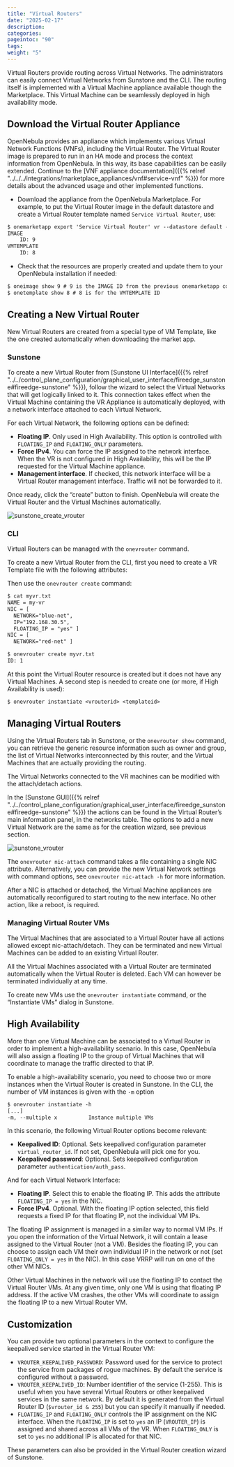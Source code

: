 ```yaml
---
title: "Virtual Routers"
date: "2025-02-17"
description:
categories:
pageintoc: "90"
tags:
weight: "5"
---
```


<a id="vrouter"></a>

<!--# Virtual Routers -->

Virtual Routers provide routing across Virtual Networks. The administrators can easily connect Virtual Networks from Sunstone and the CLI. The routing itself is implemented with a Virtual Machine appliance available though the Marketplace. This Virtual Machine can be seamlessly deployed in high availability mode.

## Download the Virtual Router Appliance

OpenNebula provides an appliance which implements various Virtual Network Functions (VNFs), including the Virtual Router. The Virtual Router image is prepared to run in an HA mode and process the context information from OpenNebula. In this way, its base capabilities can be easily extended. Continue to the [VNF appliance documentation]({{% relref "../../../integrations/marketplace_appliances/vnf#service-vnf" %}}) for more details about the advanced usage and other implemented functions.

- Download the appliance from the OpenNebula Marketplace. For example, to put the Virtual Router image in the default datastore and create a Virtual Router template named `Service Virtual Router`, use:

```default
$ onemarketapp export 'Service Virtual Router' vr --datastore default --vmname vr
IMAGE
    ID: 9
VMTEMPLATE
    ID: 8
```

- Check that the resources are properly created and update them to your OpenNebula installation if needed:

```default
$ oneimage show 9 # 9 is the IMAGE ID from the previous onemarketapp command
$ onetemplate show 8 # 8 is for the VMTEMPLATE ID
```

## Creating a New Virtual Router

New Virtual Routers are created from a special type of VM Template, like the one created automatically when downloading the market app.

<a id="force-ipv4-sunstone"></a>

### Sunstone

To create a new Virtual Router from [Sunstone UI Interface]({{% relref "../../control_plane_configuration/graphical_user_interface/fireedge_sunstone#fireedge-sunstone" %}}), follow the wizard to select the Virtual Networks that will get logically linked to it. This connection takes effect when the Virtual Machine containing the VR Appliance is automatically deployed, with a network interface attached to each Virtual Network.

For each Virtual Network, the following options can be defined:

* **Floating IP**. Only used in High Availability. This option is controlled with `FLOATING_IP` and `FLOATING_ONLY` parameters.
* **Force IPv4**. You can force the IP assigned to the network interface. When the VR is not configured in High Availability, this will be the IP requested for the Virtual Machine appliance.
* **Management interface**. If checked, this network interface will be a Virtual Router management interface. Traffic will not be forwarded to it.

Once ready, click the “create” button to finish. OpenNebula will create the Virtual Router and the Virtual Machines automatically.

![sunstone_create_vrouter](/images/sunstone_create_vrouter.png)

### CLI

Virtual Routers can be managed with the `onevrouter` command.

To create a new Virtual Router from the CLI, first you need to create a VR Template file with the following attributes:

Then use the `onevrouter create` command:

```default
$ cat myvr.txt
NAME = my-vr
NIC = [
  NETWORK="blue-net",
  IP="192.168.30.5",
  FLOATING_IP = "yes" ]
NIC = [
  NETWORK="red-net" ]

$ onevrouter create myvr.txt
ID: 1
```

At this point the Virtual Router resource is created but it does not have any Virtual Machines. A second step is needed to create one (or more, if High Availability is used):

```default
$ onevrouter instantiate <vrouterid> <templateid>
```

## Managing Virtual Routers

Using the Virtual Routers tab in Sunstone, or the `onevrouter show` command, you can retrieve the generic resource information such as owner and group, the list of Virtual Networks interconnected by this router, and the Virtual Machines that are actually providing the routing.

The Virtual Networks connected to the VR machines can be modified with the attach/detach actions.

In the [Sunstone GUI]({{% relref "../../control_plane_configuration/graphical_user_interface/fireedge_sunstone#fireedge-sunstone" %}}) the actions can be found in the Virtual Router’s main information panel, in the networks table. The options to add a new Virtual Network are the same as for the creation wizard, see previous section.

![sunstone_vrouter](/images/sunstone_vrouter.png)

The `onevrouter nic-attach` command takes a file containing a single NIC attribute. Alternatively, you can provide the new Virtual Network settings with command options, see `onevrouter nic-attach -h` for more information.

After a NIC is attached or detached, the Virtual Machine appliances are automatically reconfigured to start routing to the new interface. No other action, like a reboot, is required.

### Managing Virtual Router VMs

The Virtual Machines that are associated to a Virtual Router have all actions allowed except nic-attach/detach. They can be terminated and new Virtual Machines can be added to an existing Virtual Router.

All the Virtual Machines associated with a Virtual Router are terminated automatically when the Virtual Router is deleted. Each VM can however be terminated individually at any time.

To create new VMs use the `onevrouter instantiate` command, or the “Instantiate VMs” dialog in Sunstone.

## High Availability

More than one Virtual Machine can be associated to a Virtual Router in order to implement a high-availability scenario. In this case, OpenNebula will also assign a floating IP to the group of Virtual Machines that will coordinate to manage the traffic directed to that IP.

To enable a high-availability scenario, you need to choose two or more instances when the Virtual Router is created in Sunstone. In the CLI, the number of VM instances is given with the `-m` option

```default
$ onevrouter instantiate -h
[...]
-m, --multiple x          Instance multiple VMs
```

In this scenario, the following Virtual Router options become relevant:

* **Keepalived ID**: Optional. Sets keepalived configuration parameter `virtual_router_id`. If not set, OpenNebula will pick one for you.
* **Keepalived password**: Optional. Sets keepalived configuration parameter `authentication/auth_pass`.

And for each Virtual Network Interface:

* **Floating IP**. Select this to enable the floating IP. This adds the attribute `FLOATING_IP = yes` in the NIC.
* **Force IPv4**. Optional. With the floating IP option selected, this field requests a fixed IP for that floating IP, not the individual VM IPs.

The floating IP assignment is managed in a similar way to normal VM IPs. If you open the information of the Virtual Network, it will contain a lease assigned to the Virtual Router (not a VM). Besides the floating IP, you can choose to assign each VM their own individual IP in the network or not (set `FLOATING_ONLY = yes` in the NIC). In this case VRRP will run on one of the other VM NICs.

Other Virtual Machines in the network will use the floating IP to contact the Virtual Router VMs. At any given time, only one VM is using that floating IP address. If the active VM crashes, the other VMs will coordinate to assign the floating IP to a new Virtual Router VM.

## Customization

You can provide two optional parameters in the context to configure the keepalived service started in the Virtual Router VM:

* `VROUTER_KEEPALIVED_PASSWORD`: Password used for the service to protect the service from packages of rogue machines. By default the service is configured without a password.
* `VROUTER_KEEPALIVED_ID`: Number identifier of the service (1-255). This is useful when you have several Virtual Routers or other keepalived services in the same network. By default it is generated from the Virtual Router ID (`$vrouter_id & 255`) but you can specify it manually if needed.
* `FLOATING_IP` and `FLOATING_ONLY` controls the IP assignment  on the NIC interface. When the `FLOATING_IP` is set to `yes` an IP (`VROUTER_IP`) is assigned and shared across all VMs of the VR. When `FLOATING_ONLY` is set to `yes` no additional IP is allocated for that NIC.

These parameters can also be provided in the Virtual Router creation wizard of Sunstone.
